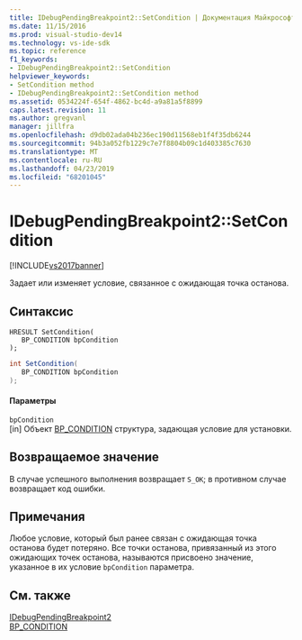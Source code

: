 ```yaml
---
title: IDebugPendingBreakpoint2::SetCondition | Документация Майкрософт
ms.date: 11/15/2016
ms.prod: visual-studio-dev14
ms.technology: vs-ide-sdk
ms.topic: reference
f1_keywords:
- IDebugPendingBreakpoint2::SetCondition
helpviewer_keywords:
- SetCondition method
- IDebugPendingBreakpoint2::SetCondition method
ms.assetid: 0534224f-654f-4862-bc4d-a9a81a5f8899
caps.latest.revision: 11
ms.author: gregvanl
manager: jillfra
ms.openlocfilehash: d9db02ada04b236ec190d11568eb1f4f35db6244
ms.sourcegitcommit: 94b3a052fb1229c7e7f8804b09c1d403385c7630
ms.translationtype: MT
ms.contentlocale: ru-RU
ms.lasthandoff: 04/23/2019
ms.locfileid: "68201045"
---
```

# <a name="idebugpendingbreakpoint2setcondition"></a>IDebugPendingBreakpoint2::SetCondition
[!INCLUDE[vs2017banner](../../../includes/vs2017banner.md)]

Задает или изменяет условие, связанное с ожидающая точка останова.  
  
## <a name="syntax"></a>Синтаксис  
  
```cpp#  
HRESULT SetCondition(   
   BP_CONDITION bpCondition  
);  
```  
  
```csharp  
int SetCondition(   
   BP_CONDITION bpCondition  
);  
```  
  
#### <a name="parameters"></a>Параметры  
 `bpCondition`  
 [in] Объект [BP_CONDITION](../../../extensibility/debugger/reference/bp-condition.md) структура, задающая условие для установки.  
  
## <a name="return-value"></a>Возвращаемое значение  
 В случае успешного выполнения возвращает `S_OK`; в противном случае возвращает код ошибки.  
  
## <a name="remarks"></a>Примечания  
 Любое условие, который был ранее связан с ожидающая точка останова будет потеряно. Все точки останова, привязанный из этого ожидающих точек останова, называются присвоено значение, указанное в их условие `bpCondition` параметра.  
  
## <a name="see-also"></a>См. также  
 [IDebugPendingBreakpoint2](../../../extensibility/debugger/reference/idebugpendingbreakpoint2.md)   
 [BP_CONDITION](../../../extensibility/debugger/reference/bp-condition.md)
